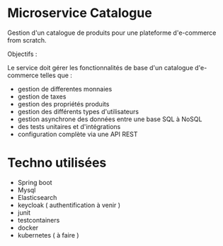 # Microservice Catalogue


Gestion d'un catalogue de produits pour une plateforme d'e-commerce from scratch.

Objectifs :

Le service doit gérer les fonctionnalités de base d'un catalogue d'e-commerce telles que : 
- gestion de differentes monnaies
- gestion de taxes
- gestion des propriétés produits
- gestion des différents types d'utilisateurs
- gestion asynchrone des données entre une base SQL à NoSQL
- des tests unitaires et d'intégrations 
- configuration complète via une API REST


# Techno utilisées

- Spring boot 
- Mysql
- Elasticsearch
- keycloak ( authentification à venir )
- junit 
- testcontainers
- docker
- kubernetes ( à faire )
